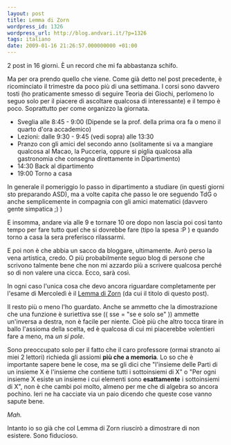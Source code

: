 ```yaml
---
layout: post
title: Lemma di Zorn
wordpress_id: 1326
wordpress_url: http://blog.andvari.it/?p=1326
tags: italiano
date: 2009-01-16 21:26:57.000000000 +01:00
---
```

2 post in 16 giorni. È un record che mi fa abbastanza schifo.

Ma per ora prendo quello che viene. Come già detto nel post precedente, è ricominciato il trimestre da poco più di una settimana. I corsi sono davvero tosti (ho praticamente smesso di seguire Teoria dei Giochi, perlomeno lo seguo solo per il piacere di ascoltare qualcosa di interessante) e il tempo è poco. Soprattutto per come organizzo la giornata.
<ul>
	<li>Sveglia alle 8:45 - 9:00 (Dipende se la prof. della prima ora fa o meno il quarto d'ora accademico)</li>
	<li>Lezioni: dalle 9:30 - 9:45 (vedi sopra) alle 13:30</li>
	<li>Pranzo con gli amici del secondo anno (solitamente si va a mangiare qualcosa al Macao, la Pucceria, oppure si piglia qualcosa alla gastronomia che consegna direttamente in Dipartimento)</li>
	<li>14:30 Back al dipartimento</li>
	<li>19:00 Torno a casa</li>
</ul>
In generale il pomeriggio lo passo in dipartimento a studiare (in questi giorni sto preparando ASD), ma a volte capita che passo le ore seguendo TdG o anche semplicemente in compagnia con gli amici matematici (davvero gente simpatica ;) )

E insomma, andare via alle 9 e tornare 10 ore dopo non lascia poi così tanto tempo per fare tutto quel che si dovrebbe fare (tipo la spesa :P ) e quando torno a casa la sera preferisco rilassarmi.

E poi non è che abbia un sacco da bloggare, ultimamente. Avrò perso la vena artistica, credo. O più probabilmente seguo blog di persone che scrivono talmente bene che non mi azzardo più a scrivere qualcosa perché so di non valere una cicca. Ecco, sarà così.

In ogni caso l'unica cosa che devo ancora riguardare completamente per l'esame di Mercoledì è il <a href="http://it.wikipedia.org/wiki/Lemma_di_Zorn">Lemma di Zorn</a> (da cui il titolo di questo post).

Il resto più o meno l'ho guardato. Anche se ammetto che la dimostrazione che una funzione è suriettiva sse (( sse = "se e solo se" )) ammette un'inversa a destra, non è facile per niente. Cioè più che altro tocca tirare in ballo l'assioma della scelta, ed è qualcosa di cui mi piacerebbe volentieri fare a meno, ma <em>un si pole</em>.

Sono preoccupato solo per il fatto che il caro professore (ormai stranoto ai miei 2 lettori) richieda gli assiomi <strong>più che a memoria</strong><em>. </em>Lo so che è importante sapere bene le cose, ma se gli dici che "l'insieme delle Parti di un insieme X è l'insieme che contiene tutti i sottoinsiemi di X" o "Per ogni insieme X esiste un insieme i cui elementi sono <strong>esattamente</strong> i sottoinsiemi di X", non è che cambi poi molto, almeno per me che di algebra so ancora pochino. Ieri ne ha cacciate via un paio dicendo che queste cose vanno sapute bene.

<em>Mah.</em>

<em> </em>Intanto io so già che col Lemma di Zorn riuscirò a dimostrare di non esistere. Sono fiducioso.
